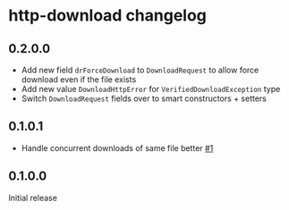 # http-download changelog

## 0.2.0.0

* Add new field `drForceDownload` to `DownloadRequest` to allow force download even if the file exists
* Add new value `DownloadHttpError` for `VerifiedDownloadException` type
* Switch `DownloadRequest` fields over to smart constructors + setters

## 0.1.0.1

* Handle concurrent downloads of same file better [#1](https://github.com/commercialhaskell/http-download/pull/1)

## 0.1.0.0

Initial release

